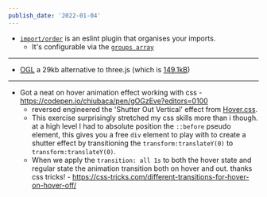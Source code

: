 ```yaml
---
publish_date: '2022-01-04'
---
```

- [`import/order`](https://github.com/import-js/eslint-plugin-import/blob/main/docs/rules/order.md) is an eslint plugin that organises your imports. 
	- It's configurable via the [`groups array`](https://github.com/import-js/eslint-plugin-import/blob/main/docs/rules/order.md#groups-array)

--- 

- [OGL](https://github.com/oframe/ogl#weight) a 29kb alternative to three.js (which is [149.1kB](https://bundlephobia.com/package/three@0.136.0))

---

- Got a neat on hover animation effect working with css - https://codepen.io/chiubaca/pen/gOGzEve?editors=0100
	- reversed engineered the 'Shutter Out Vertical' effect from [Hover.css](https://ianlunn.github.io/Hover/).
	- This exercise surprisingly stretched my css skills more than i though. at a high level I had to absolute position the `::before` pseudo element, this gives you a free `div` element to play with to create a shutter effect by transitioning the `transform:translateY(0)` to `transform:translateY(0)`. 
	- When we apply the `transition: all 1s` to both the hover state and regular state the animation transition both on hover and out. thanks css tricks! - https://css-tricks.com/different-transitions-for-hover-on-hover-off/
